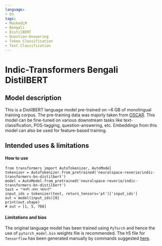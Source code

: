 ```yaml
---
language: 
- bn 
tags:
- MaskedLM
- Bengali
- DistilBERT
- Question-Answering
- Token Classification
- Text Classification
---
```

# Indic-Transformers Bengali DistilBERT
## Model description
This is a DistilBERT language model pre-trained on ~6 GB of monolingual training corpus. The pre-training data was majorly taken from [OSCAR](https://oscar-corpus.com/).
This model can be fine-tuned on various downstream tasks like text-classification, POS-tagging, question-answering, etc. Embeddings from this model can also be used for feature-based training.
## Intended uses & limitations
#### How to use
```
from transformers import AutoTokenizer, AutoModel
tokenizer = AutoTokenizer.from_pretrained('neuralspace-reverie/indic-transformers-bn-distilbert')
model = AutoModel.from_pretrained('neuralspace-reverie/indic-transformers-bn-distilbert')
text = "আপনি কেমন আছেন?"
input_ids = tokenizer(text, return_tensors='pt')['input_ids']
out = model(input_ids)[0]
print(out.shape)
# out = [1, 5, 768] 
```
#### Limitations and bias
The original language model has been trained using `PyTorch` and hence the use of `pytorch_model.bin` weights file is recommended. The h5 file for `Tensorflow` has been generated manually by commands suggested [here](https://huggingface.co/transformers/model_sharing.html).
